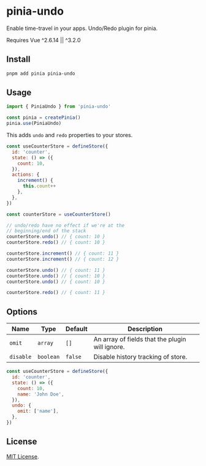 # pinia-undo

Enable time-travel in your apps. Undo/Redo plugin for pinia.

Requires Vue ^2.6.14 || ^3.2.0

## Install

```sh
pnpm add pinia pinia-undo
```

## Usage

```js
import { PiniaUndo } from 'pinia-undo'

const pinia = createPinia()
pinia.use(PiniaUndo)
```

This adds `undo` and `redo` properties to your stores.

```js
const useCounterStore = defineStore({
  id: 'counter',
  state: () => ({
    count: 10,
  }),
  actions: {
    increment() {
      this.count++
    },
  },
})

const counterStore = useCounterStore()

// undo/redo have no effect if we're at the
// beginning/end of the stack
counterStore.undo() // { count: 10 }
counterStore.redo() // { count: 10 }

counterStore.increment() // { count: 11 }
counterStore.increment() // { count: 12 }

counterStore.undo() // { count: 11 }
counterStore.undo() // { count: 10 }
counterStore.undo() // { count: 10 }

counterStore.redo() // { count: 11 }
```

## Options

Name | Type | Default | Description |
------ | ------ | ------ | ------ |
`omit` | `array` | `[]` | An array of fields that the plugin will ignore. |
`disable` | `boolean` | `false` | Disable history tracking of store. |

```js
const useCounterStore = defineStore({
  id: 'counter',
  state: () => ({
    count: 10,
    name: 'John Doe',
  }),
  undo: {
    omit: ['name'],
  },
})
```

## License

[MIT License](http://opensource.org/licenses/MIT).